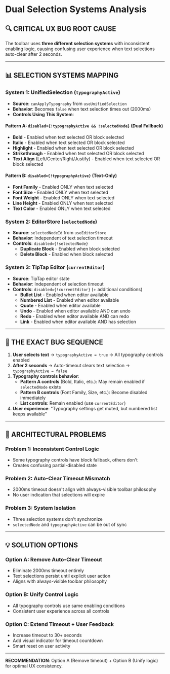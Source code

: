 # Dual Selection Systems Analysis

## 🔍 **CRITICAL UX BUG ROOT CAUSE**

The toolbar uses **three different selection systems** with inconsistent enabling logic, causing confusing user experience when text selections auto-clear after 2 seconds.

---

## 📊 **SELECTION SYSTEMS MAPPING**

### **System 1: UnifiedSelection (`typographyActive`)**
- **Source**: `canApplyTypography` from `useUnifiedSelection`
- **Behavior**: Becomes `false` when text selection times out (2000ms)
- **Controls Using This System**:

#### Pattern A: `disabled={!typographyActive && !selectedNode}` (Dual Fallback)
- **Bold** - Enabled when text selected OR block selected
- **Italic** - Enabled when text selected OR block selected  
- **Highlight** - Enabled when text selected OR block selected
- **Strikethrough** - Enabled when text selected OR block selected
- **Text Align** (Left/Center/Right/Justify) - Enabled when text selected OR block selected

#### Pattern B: `disabled={!typographyActive}` (Text-Only)
- **Font Family** - Enabled ONLY when text selected
- **Font Size** - Enabled ONLY when text selected
- **Font Weight** - Enabled ONLY when text selected
- **Line Height** - Enabled ONLY when text selected
- **Text Color** - Enabled ONLY when text selected

### **System 2: EditorStore (`selectedNode`)**
- **Source**: `selectedNodeId` from `useEditorStore`
- **Behavior**: Independent of text selection timeout
- **Controls**: `disabled={!selectedNode}`
  - **Duplicate Block** - Enabled when block selected
  - **Delete Block** - Enabled when block selected

### **System 3: TipTap Editor (`currentEditor`)**
- **Source**: TipTap editor state
- **Behavior**: Independent of selection timeout
- **Controls**: `disabled={!currentEditor}` (+ additional conditions)
  - **Bullet List** - Enabled when editor available
  - **Numbered List** - Enabled when editor available  
  - **Quote** - Enabled when editor available
  - **Undo** - Enabled when editor available AND can undo
  - **Redo** - Enabled when editor available AND can redo
  - **Link** - Enabled when editor available AND has selection

---

## 🎯 **THE EXACT BUG SEQUENCE**

1. **User selects text** → `typographyActive = true` → All typography controls enabled
2. **After 2 seconds** → Auto-timeout clears text selection → `typographyActive = false`
3. **Typography controls behavior**:
   - **Pattern A controls** (Bold, Italic, etc.): May remain enabled if `selectedNode` exists
   - **Pattern B controls** (Font Family, Size, etc.): Become disabled immediately
   - **List controls**: Remain enabled (use `currentEditor`)
4. **User experience**: "Typography settings get muted, but numbered list keeps available"

---

## 🔧 **ARCHITECTURAL PROBLEMS**

### **Problem 1: Inconsistent Control Logic**
- Some typography controls have block fallback, others don't
- Creates confusing partial-disabled state

### **Problem 2: Auto-Clear Timeout Mismatch**
- 2000ms timeout doesn't align with always-visible toolbar philosophy
- No user indication that selections will expire

### **Problem 3: System Isolation**
- Three selection systems don't synchronize
- `selectedNode` and `typographyActive` can be out of sync

---

## 💡 **SOLUTION OPTIONS**

### **Option A: Remove Auto-Clear Timeout**
- Eliminate 2000ms timeout entirely
- Text selections persist until explicit user action
- Aligns with always-visible toolbar philosophy

### **Option B: Unify Control Logic**
- All typography controls use same enabling conditions
- Consistent user experience across all controls

### **Option C: Extend Timeout + User Feedback**
- Increase timeout to 30+ seconds
- Add visual indicator for timeout countdown
- Smart reset on user activity

---

**RECOMMENDATION**: Option A (Remove timeout) + Option B (Unify logic) for optimal UX consistency.